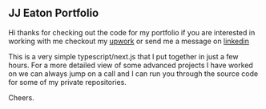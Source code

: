 ## JJ Eaton Portfolio

Hi thanks for checking out the code for my portfolio if you are interested in working with me
checkout my [upwork](https://www.upwork.com/freelancers/~01bb2932f2d3e396a6) or send me a
message on [linkedin](https://www.linkedin.com/in/jayj-eaton)

This is a very simple typescript/next.js that I put together in just a few hours.
For a more detailed view of some advanced projects I have worked on we can always jump on a
call and I can run you through the source code for some of my private repositories. 

Cheers.
